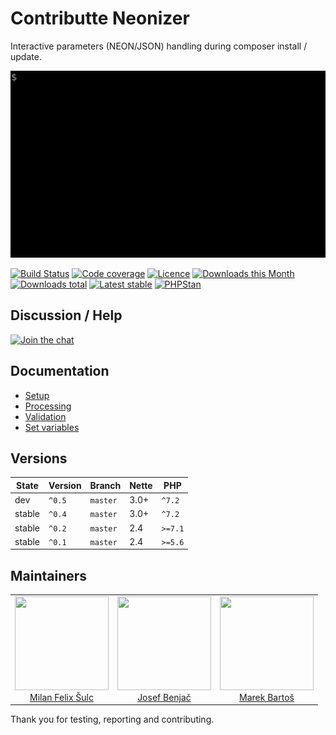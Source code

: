 # Contributte Neonizer

Interactive parameters (NEON/JSON) handling during composer install / update.

![Neonizer](/.docs/assets/neonizer.gif)

[![Build Status](https://img.shields.io/travis/contributte/neonizer.svg?style=flat-square)](https://travis-ci.org/contributte/neonizer)
[![Code coverage](https://img.shields.io/coveralls/contributte/neonizer.svg?style=flat-square)](https://coveralls.io/r/contributte/neonizer)
[![Licence](https://img.shields.io/packagist/l/contributte/neonizer.svg?style=flat-square)](https://packagist.org/packages/contributte/neonizer)
[![Downloads this Month](https://img.shields.io/packagist/dm/contributte/neonizer.svg?style=flat-square)](https://packagist.org/packages/contributte/neonizer)
[![Downloads total](https://img.shields.io/packagist/dt/contributte/neonizer.svg?style=flat-square)](https://packagist.org/packages/contributte/neonizer)
[![Latest stable](https://img.shields.io/packagist/v/contributte/neonizer.svg?style=flat-square)](https://packagist.org/packages/contributte/neonizer)
[![PHPStan](https://img.shields.io/badge/PHPStan-enabled-brightgreen.svg?style=flat-square)](https://github.com/phpstan/phpstan)

## Discussion / Help

[![Join the chat](https://img.shields.io/gitter/room/contributte/contributte.svg?style=flat-square)](https://gitter.im/contributte/contributte)

## Documentation

- [Setup](.docs/README.md#setup)
- [Processing](.docs/README.md#processing)
- [Validation](.docs/README.md#validation)
- [Set variables](.docs/README.md#set-variables)

## Versions

| State       | Version | Branch   | Nette | PHP     |
|-------------|---------|----------|-------|---------|
| dev         | `^0.5`  | `master` | 3.0+  | `^7.2`  |
| stable      | `^0.4`  | `master` | 3.0+  | `^7.2`  |
| stable      | `^0.2`  | `master` | 2.4   | `>=7.1` |
| stable      | `^0.1`  | `master` | 2.4   | `>=5.6` |

## Maintainers

<table>
  <tbody>
    <tr>
      <td align="center">
        <a href="https://github.com/f3l1x">
            <img width="150" height="150" src="https://avatars2.githubusercontent.com/u/538058?v=3&s=150">
        </a>
        </br>
        <a href="https://github.com/f3l1x">Milan Felix Šulc</a>
      </td>
      <td align="center">
        <a href="https://github.com/benijo">
            <img width="150" height="150" src="https://avatars3.githubusercontent.com/u/6731626?v=3&s=150">
        </a>
        </br>
        <a href="https://github.com/benijo">Josef Benjač</a>
      </td>
      <td align="center">
        <a href="https://github.com/mabar">
            <img width="150" height="150" src="https://avatars0.githubusercontent.com/u/20974277?s=150&v=4">
        </a>
        </br>
        <a href="https://github.com/mabar">Marek Bartoš</a>
      </td>
    </tr>
  </tbody>
</table>

Thank you for testing, reporting and contributing.

